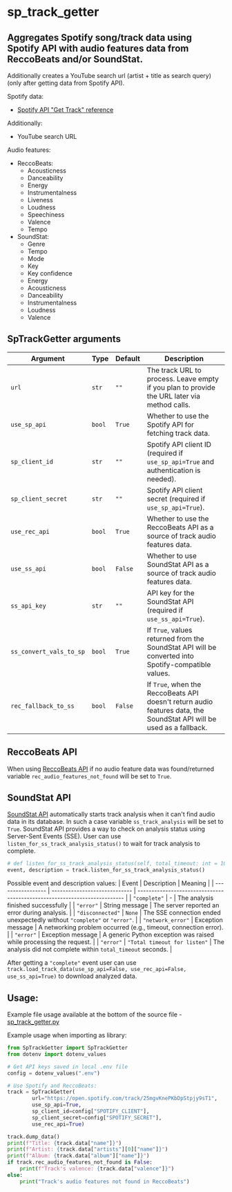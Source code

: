 # sp_track_getter

## Aggregates Spotify song/track data using Spotify API with audio features data from ReccoBeats and/or SoundStat.
Additionally creates a YouTube search url (artist + title as search query) (only after getting data from Spotify API).

Spotify data:
- [Spotify API "Get Track" reference](https://developer.spotify.com/documentation/web-api/reference/get-track)

Additionally:
- YouTube search URL

Audio features:
- ReccoBeats:
    - Acousticness
    - Danceability
    - Energy
    - Instrumentalness
    - Liveness
    - Loudness
    - Speechiness
    - Valence
    - Tempo
- SoundStat:
    - Genre
    - Tempo
    - Mode
    - Key
    - Key confidence
    - Energy
    - Acousticness
    - Danceability
    - Instrumentalness
    - Loudness
    - Valence

## SpTrackGetter arguments
| Argument                | Type   | Default | Description                                                                                    |
| ----------------------- | ------ | ------- | ---------------------------------------------------------------------------------------------- |
| `url`                   | `str`  | `""`    | The track URL to process. Leave empty if you plan to provide the URL later via method calls.   |
| `use_sp_api`            | `bool` | `True`  | Whether to use the Spotify API for fetching track data.                                        |
| `sp_client_id`          | `str`  | `""`    | Spotify API client ID (required if `use_sp_api=True` and authentication is needed).            |
| `sp_client_secret`      | `str`  | `""`    | Spotify API client secret (required if `use_sp_api=True`).                                     |
| `use_rec_api`           | `bool` | `True`  | Whether to use the ReccoBeats API as a source of track audio features data. |
| `use_ss_api`            | `bool` | `False` | Whether to use SoundStat API as a source of track audio features data.                                |
| `ss_api_key`            | `str`  | `""`    | API key for the SoundStat API (required if `use_ss_api=True`).                                        |
| `ss_convert_vals_to_sp` | `bool` | `True`  | If `True`, values returned from the SoundStat API will be converted into Spotify-compatible values.  |
| `rec_fallback_to_ss`    | `bool` | `False` | If `True`, when the ReccoBeats API doesn't return audio features data, the SoundStat API will be used as a fallback.              |

## ReccoBeats API
When using [ReccoBeats API](https://reccobeats.com) if no audio feature data was found/returned variable `rec_audio_features_not_found` will be set to `True`.

## SoundStat API
[SoundStat API](https://soundstat.info) automatically starts track analysis when it can't find audio data in its database. In such a case variable `ss_track_analysis` will be set to `True`.
SoundStat API provides a way to check on analysis status using Server-Sent Events (SSE). User can use `listen_for_ss_track_analysis_status()` to wait for track analysis to complete.

```python
# def listen_for_ss_track_analysis_status(self, total_timeout: int = 10 * 60) -> tuple[str, str]
event, description = track.listen_for_ss_track_analysis_status()
```
Possible event and description values:
| Event            | Description                  | Meaning                                                                   |
| ----------------- | ----------------------------- | ------------------------------------------------------------------------- |
| `"complete"`      | - | The analysis finished successfully |
| `"error"`         | String message                | The server reported an error during analysis.                             |
| `"disconnected"`  | `None`                        | The SSE connection ended unexpectedly without `"complete"` or `"error"`.  |
| `"network_error"` | Exception message             | A networking problem occurred (e.g., timeout, connection error).          |
| `"error"`         | Exception message             | A generic Python exception was raised while processing the request.       |
| `"error"`         | `"Total timeout for listen"`  | The analysis did not complete within `total_timeout` seconds.             |

After getting a `"complete"` event user can use `track.load_track_data(use_sp_api=False, use_rec_api=False, use_ss_api=True)` to download analyzed data.

## Usage:
Example file usage available at the bottom of the source file - [sp_track_getter.py](sp_track_getter.py)

Example usage when importing as library:
```python
from SpTrackGetter import SpTrackGetter
from dotenv import dotenv_values

# Get API keys saved in local .env file
config = dotenv_values(".env")

# Use Spotify and ReccoBeats:
track = SpTrackGetter(
        url="https://open.spotify.com/track/25mgvKnePKbDpStpjy9sT1",
        use_sp_api=True,
        sp_client_id=config["SPOTIFY_CLIENT"],
        sp_client_secret=config["SPOTIFY_SECRET"],
        use_rec_api=True)

track.dump_data()
print(f"Title: {track.data["name"]}")
print(f"Artist: {track.data["artists"][0]["name"]}")
print(f"Album: {track.data["album"]["name"]}")
if track.rec_audio_features_not_found is False:
    print(f"Track's valence: {track.data["valence"]}")
else:
    print("Track's audio features not found in ReccoBeats")
```
